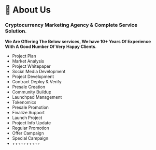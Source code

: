 # 🦋 About Us

### Cryptocurrency Marketing Agency & Complete Service Solution.&#x20;

**We Are Offering The Below services, We have 10+ Years Of Experience With A Good Number Of Very Happy Clients.**

* Project Plan
* Market Analysis
* Project Whitepaper
* Social Media Development
* Project Development
* Contract Deploy & Verify
* Presale Creation
* Community Buildup
* Launchpad Management
* Tokenomics
* Presale Promotion
* Finalize Support
* Launch Project
* Project Info Update
* Regular Promotion
* Offer Campaign
* Special Campaign
* \++++++++++

